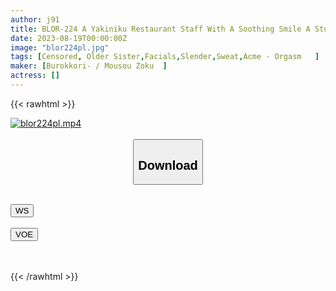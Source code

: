 ```yaml
---
author: j91
title: BLOR-224 A Yakiniku Restaurant Staff With A Soothing Smile A Stubborn Signboard Girl Has Been Fucked Over And Over Again With A Hetro Face
date: 2023-08-19T00:00:00Z
image: "blor224pl.jpg"
tags: [Censored, Older Sister,Facials,Slender,Sweat,Acme · Orgasm	]
maker: [Burokkori- / Mousou Zoku  ]
actress: []
---
```



{{< rawhtml >}}

<div class="video" data-videoid="71p0qbqoafk7">
    <a href="javascript:;">
        <img src="https://my.j91.asia/posts/blor224pl/blor224pl.jpg" width="WIDTH" height="HEIGHT" alt="blor224pl.mp4" loading="lazy">
    </a>
</div>

<script type="text/javascript" src="https://j91.asia/asset/on-demand-ws.js"></script>

<br>
  <link rel="stylesheet" href="https://j91.asia/asset/bs5.css">
  
  <center>
  <button class="btn btn-primary" type="button" data-bs-toggle="collapse" data-bs-target=".multi-collapse" aria-expanded="false" aria-controls="multiCollapseExample1 multiCollapseExample2"><h2>Download</h2></button></center>
</p>
<div class="row">
  <div class="col">
    <div class="collapse multi-collapse" id="multiCollapseExample1">
      <div class="card card-body">
	      	      <br>
<div class="buttons">  
<a href="https://wolfstream.tv/71p0qbqoafk7"><button class="btn-hover color-3"><i class="fa fa-download"></i> WS</button></a></div>
    </div>
  </div>
</div>
  <div class="col">
    <div class="collapse multi-collapse" id="multiCollapseExample2">
      <div class="card card-body">
	      <br>
<div class="buttons">
    <a href="https://voe.sx/wmqovboyrbmd.html"><button class="btn-hover color-9"><i class="fa fa-download"></i> VOE</button></a></div>
<br><br>
      </div>
    </div>
  </div>
</div>

{{< /rawhtml >}}